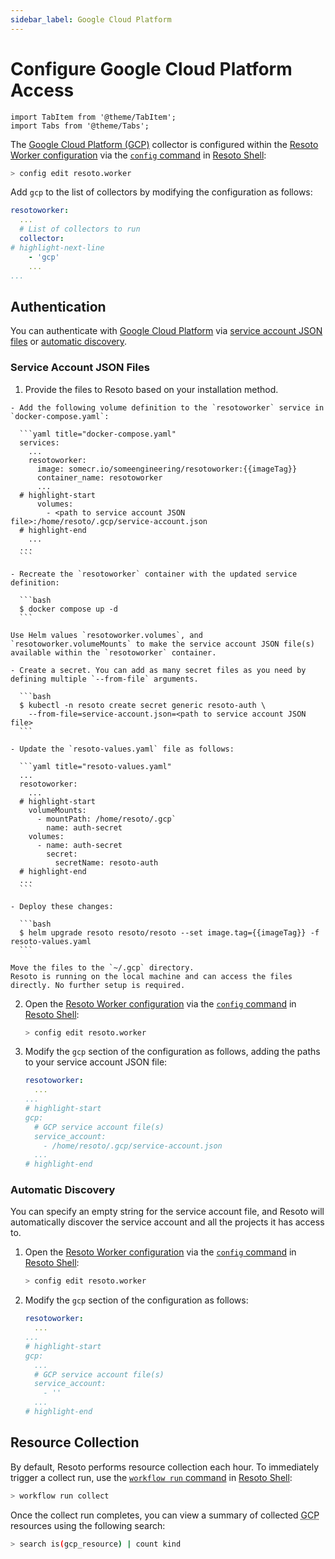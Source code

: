 ```yaml
---
sidebar_label: Google Cloud Platform
---
```


# Configure Google Cloud Platform Access

```mdx-code-block
import TabItem from '@theme/TabItem';
import Tabs from '@theme/Tabs';
```

The [Google Cloud Platform (GCP)](../../reference/data-models/gcp.md) collector is configured within the [Resoto Worker configuration](../../reference/configuration/index.md) via the [`config` command](../../reference/cli/setup-commands/configs/index.md) in [Resoto Shell](../../concepts/components/shell.md):

```bash
> config edit resoto.worker
```

Add `gcp` to the list of collectors by modifying the configuration as follows:

```yaml title="Resoto Worker configuration"
resotoworker:
  ...
  # List of collectors to run
  collector:
# highlight-next-line
    - 'gcp'
    ...
...
```

## Authentication

You can authenticate with [Google Cloud Platform](../../reference/data-models/gcp.md) via [service account JSON files](#service-account-json-files) or [automatic discovery](#automatic-discovery).

### Service Account JSON Files

1. Provide the files to Resoto based on your installation method.

  <Tabs groupId="install-method">
  <TabItem value="docker" label="Docker">

    - Add the following volume definition to the `resotoworker` service in `docker-compose.yaml`:

      ```yaml title="docker-compose.yaml"
      services:
        ...
        resotoworker:
          image: somecr.io/someengineering/resotoworker:{{imageTag}}
          container_name: resotoworker
          ...
      # highlight-start
          volumes:
            - <path to service account JSON file>:/home/resoto/.gcp/service-account.json
      # highlight-end
        ...
      ...
      ```

    - Recreate the `resotoworker` container with the updated service definition:

      ```bash
      $ docker compose up -d
      ```

  </TabItem>
  <TabItem value="k8s" label="Kubernetes">

    Use Helm values `resotoworker.volumes`, and `resotoworker.volumeMounts` to make the service account JSON file(s) available within the `resotoworker` container.

    - Create a secret. You can add as many secret files as you need by defining multiple `--from-file` arguments.

      ```bash
      $ kubectl -n resoto create secret generic resoto-auth \
        --from-file=service-account.json=<path to service account JSON file>
      ```

    - Update the `resoto-values.yaml` file as follows:

      ```yaml title="resoto-values.yaml"
      ...
      resotoworker:
        ...
      # highlight-start
        volumeMounts:
          - mountPath: /home/resoto/.gcp`
            name: auth-secret
        volumes:
          - name: auth-secret
            secret:
              secretName: resoto-auth
      # highlight-end
      ...
      ```

    - Deploy these changes:

      ```bash
      $ helm upgrade resoto resoto/resoto --set image.tag={{imageTag}} -f resoto-values.yaml
      ```

  </TabItem>
  <TabItem value="pip" label="pip">
  
    Move the files to the `~/.gcp` directory.
    Resoto is running on the local machine and can access the files directly. No further setup is required.

  </TabItem>
  </Tabs>

2. Open the [Resoto Worker configuration](../../reference/configuration/index.md) via the [`config` command](../../reference/cli/setup-commands/configs) in [Resoto Shell](../../concepts/components/shell):

   ```bash
   > config edit resoto.worker
   ```

3. Modify the `gcp` section of the configuration as follows, adding the paths to your service account JSON file:

   ```yaml title="Resoto Worker configuration"
   resotoworker:
     ...
   ...
   # highlight-start
   gcp:
     # GCP service account file(s)
     service_account:
       - /home/resoto/.gcp/service-account.json
     ...
   # highlight-end
   ```

### Automatic Discovery

You can specify an empty string for the service account file, and Resoto will automatically discover the service account and all the projects it has access to.

1. Open the [Resoto Worker configuration](../../reference/configuration/index.md) via the [`config` command](../../reference/cli/setup-commands/configs) in [Resoto Shell](../../concepts/components/shell):

   ```bash
   > config edit resoto.worker
   ```

2. Modify the `gcp` section of the configuration as follows:

   ```yaml title="Resoto Worker configuration"
   resotoworker:
     ...
   ...
   # highlight-start
   gcp:
     ...
     # GCP service account file(s)
     service_account:
       - ''
     ...
   # highlight-end
   ```

## Resource Collection

By default, Resoto performs resource collection each hour. To immediately trigger a collect run, use the [`workflow run` command](../../reference/cli/action-commands/workflows/run.md) in [Resoto Shell](../../concepts/components/shell):

```bash
> workflow run collect
```

Once the collect run completes, you can view a summary of collected <abbr title="Google Cloud Platform">GCP</abbr> resources using the following search:

```bash
> search is(gcp_resource) | count kind
```
